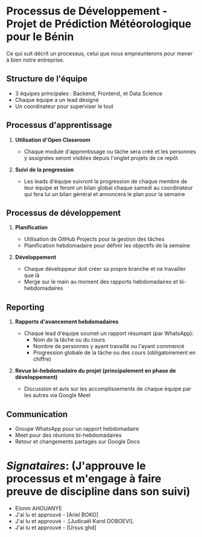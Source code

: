 # Processus de Développement - Projet de Prédiction Météorologique pour le Bénin

Ce qui suit décrit un processus, celui que nous empreunterons pour mener à bien notre entreprise.

## Structure de l'équipe

- 3 équipes principales : Backend, Frontend, et Data Science
- Chaque équipe a un lead désigné
- Un coordinateur pour superviser le tout

## Processus d'apprentissage

1. **Utilisation d'Open Classroom**
   - Chaque module d'apprentissage ou tâche sera créé et les personnes y assignées seront visibles depuis l'onglet projets de ce repôt
  
2. **Suivi de la progression**
   - Les leads d'équipe suivront la progression de chaque membre de leur équipe et feront un bilan global chaque samedi au coordinateur qui fera lui un bilan général et annoncera le plan pour la semaine

## Processus de développement

1. **Planification**
   - Utilisation de GitHub Projects pour la gestion des tâches
   - Planification hebdomadaire pour définir les objectifs de la semaine

2. **Développement**
   - Chaque développeur doit créer sa propre branche et ne travailler que là
   - Merge sur le main au moment des rapports hebdomadaires et bi-hebdomadaires

## Reporting

1. **Rapports d'avancement hebdomadaires**
   - Chaque lead d'équipe soumet un rapport résumant (par WhatsApp):
     - Nom de la tâche ou du cours
     - Nombre de personnes y ayant travaillé ou l'ayant commencé
     - Progression globale de la tâche ou des cours (obligatoirement en chiffre)

2. **Revue bi-hebdomadaire du projet (principalement en phase de développement)**
   - Discussion et avis sur les accomplissements de chaque équipe par les autres via Google Meet

## Communication

- Groupe WhatsApp pour un rapport hebdomadaire
- Meet pour des réunions bi-hebdomadaires 
- Retour et changements partagés sur Google Docs




# *Signataires*: (J'approuve le processus et m'engage à faire preuve de discipline dans son suivi)
- Elonm AHOUANYE
- J'ai lu et approuvé - [Ariel BOKO]
- J'ai lu et approuvé - .[Judicaël Karol DOBOEVI].
- J'ai lu et approuvé - [Ursus ghd]
